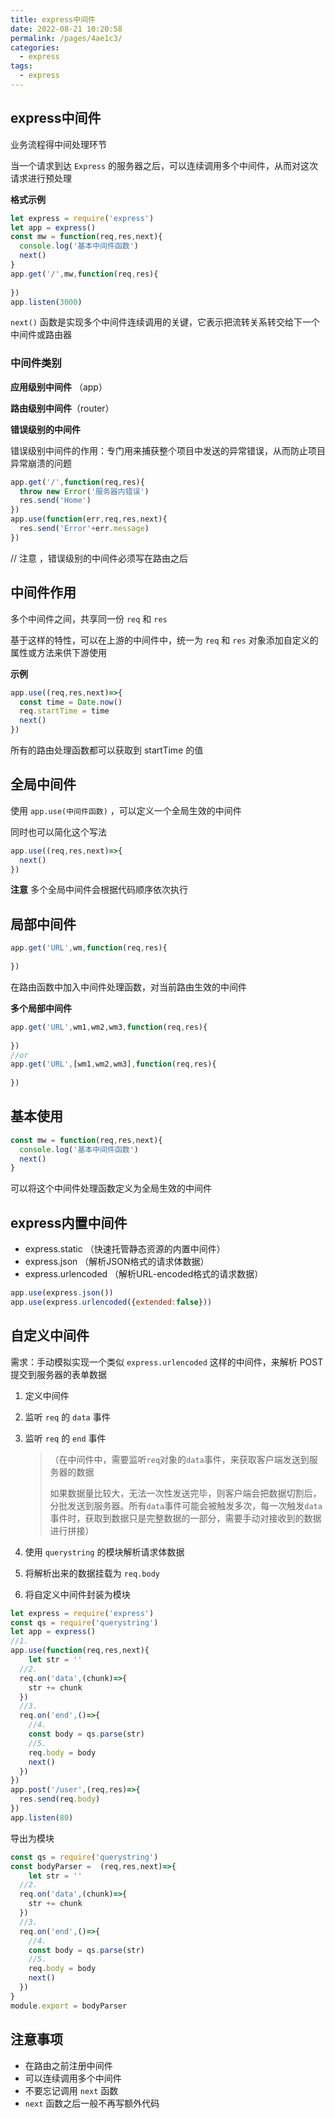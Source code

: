 ```yaml
---
title: express中间件
date: 2022-08-21 10:20:58
permalink: /pages/4ae1c3/
categories:
  - express
tags:
  - express
---
```

## express中间件

业务流程得中间处理环节

当一个请求到达 `Express` 的服务器之后，可以连续调用多个中间件，从而对这次请求进行预处理

**格式示例**

```js
let express = require('express')
let app = express()
const mw = function(req,res,next){
  console.log('基本中间件函数')
  next()
}
app.get('/',mw,function(req,res){
  
})
app.listen(3000)
```

`next()` 函数是实现多个中间件连续调用的关键，它表示把流转关系转交给下一个中间件或路由器

### **中间件类别**

**应用级别中间件** （app）

**路由级别中间件**（router）

**错误级别的中间件**

错误级别中间件的作用：专门用来捕获整个项目中发送的异常错误，从而防止项目异常崩溃的问题

```js
app.get('/',function(req,res){
  throw new Error('服务器内错误')
  res.send('Home')
})
app.use(function(err,req,res,next){
  res.send('Error'+err.message)
})
```

// 注意 ，错误级别的中间件必须写在路由之后



## 中间件作用

多个中间件之间，共享同一份 `req` 和 `res` 

基于这样的特性，可以在上游的中间件中，统一为 `req` 和 `res` 对象添加自定义的属性或方法来供下游使用

**示例**

```js
app.use((req,res,next)=>{
  const time = Date.now()
  req.startTime = time
  next()
})
```

所有的路由处理函数都可以获取到 startTime 的值

## 全局中间件

使用 `app.use(中间件函数)` ，可以定义一个全局生效的中间件

同时也可以简化这个写法

```js
app.use((req,res,next)=>{
  next()
})
```

**注意** 多个全局中间件会根据代码顺序依次执行

## 局部中间件

```js
app.get('URL',wm,function(req,res){
  
})
```

在路由函数中加入中间件处理函数，对当前路由生效的中间件

**多个局部中间件**

```js
app.get('URL',wm1,wm2,wm3,function(req,res){
  
})
//or
app.get('URL',[wm1,wm2,wm3],function(req,res){
  
})
```

## 基本使用

```js
const mw = function(req,res,next){
  console.log('基本中间件函数')
  next()
}
```

可以将这个中间件处理函数定义为全局生效的中间件





## express内置中间件

- express.static  （快速托管静态资源的内置中间件）
- express.json （解析JSON格式的请求体数据）
- express.urlencoded （解析URL-encoded格式的请求数据）

```js
app.use(express.json())
app.use(express.urlencoded({extended:false}))
```



## 自定义中间件

需求：手动模拟实现一个类似 `express.urlencoded` 这样的中间件，来解析 POST 提交到服务器的表单数据

1. 定义中间件

2. 监听 `req` 的 `data` 事件

3. 监听 `req` 的 `end` 事件

   > （在中间件中，需要监听`req`对象的`data`事件，来获取客户端发送到服务器的数据
   >
   > 如果数据量比较大，无法一次性发送完毕，则客户端会把数据切割后，分批发送到服务器。所有`data`事件可能会被触发多次，每一次触发`data`事件时，获取到数据只是完整数据的一部分，需要手动对接收到的数据进行拼接）

4. 使用 `querystring` 的模块解析请求体数据

5. 将解析出来的数据挂载为 `req.body`

6. 将自定义中间件封装为模块

```js
let express = require('express')
const qs = require('querystring')
let app = express()
//1.
app.use(function(req,res,next){
 	let str = ''
  //2.
  req.on('data',(chunk)=>{
    str += chunk
  })
  //3.
  req.on('end',()=>{
    //4.
    const body = qs.parse(str)
    //5.
    req.body = body
  	next()
  })
})
app.post('/user',(req,res)=>{
  res.send(req.body)
})
app.listen(80)
```

导出为模块

```js
const qs = require('querystring')
const bodyParser =  (req,res,next)=>{
 	let str = ''
  //2.
  req.on('data',(chunk)=>{
    str += chunk
  })
  //3.
  req.on('end',()=>{
    //4.
    const body = qs.parse(str)
    //5.
    req.body = body
  	next()
  })
}
module.export = bodyParser
```











## 注意事项

- 在路由之前注册中间件
- 可以连续调用多个中间件
- 不要忘记调用 `next` 函数
- `next` 函数之后一般不再写额外代码





































